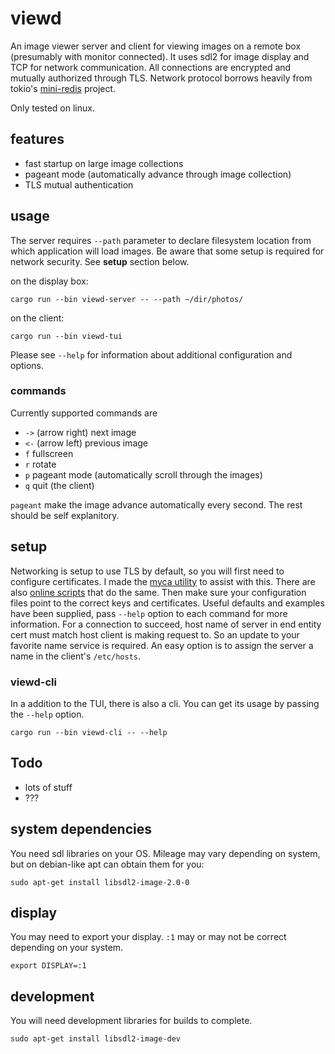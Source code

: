 # viewd
An image viewer server and client for viewing images on a remote box
(presumably with monitor connected). It uses sdl2 for image display
and TCP for network communication. All connections are encrypted and
mutually authorized through TLS. Network protocol borrows heavily from
tokio's [mini-redis](https://github.com/tokio-rs/mini-redis) project.

Only tested on linux.

## features

  * fast startup on large image collections
  * pageant mode (automatically advance through image collection)
  * TLS mutual authentication

## usage

The server requires `--path` parameter to declare filesystem location
from which application will load images. Be aware that some setup is
required for network security. See **setup** section below.

on the display box:

	cargo run --bin viewd-server -- --path ~/dir/photos/

on the client:

	cargo run --bin viewd-tui

Please see `--help` for information about additional configuration and options.

### commands

Currently supported commands are

  * `->` (arrow right) next image
  * `<-` (arrow left) previous image
  * `f`  fullscreen
  * `r`  rotate
  * `p`  pageant mode (automatically scroll through the images)
  * `q`  quit (the client)

`pageant` make the image advance automatically every second. The rest
should be self explanitory.

## setup

Networking is setup to use TLS by default, so you will first need to
configure certificates. I made the [myca utility](https://github.com/tbro/myca) to assist with
this. There are also [online
scripts](https://github.com/rustls/tokio-rustls/blob/main/scripts/generate-certificate.sh)
that do the same. Then make sure your configuration files point to the
correct keys and certificates. Useful defaults and examples have been
supplied, pass `--help` option to each command for more
information. For a connection to succeed, host name of server in end
entity cert must match host client is making request to. So an update
to your favorite name service is required. An easy option is to assign
the server a name in the client's `/etc/hosts`.


### viewd-cli

In a addition to the TUI, there is also a cli. You can get its usage
by passing the `--help` option.

	cargo run --bin viewd-cli -- --help

## Todo

  * lots of stuff
  * ???

## system dependencies

You need sdl libraries on your OS. Mileage may vary depending on system,
but on debian-like apt can obtain them for you:

	sudo apt-get install libsdl2-image-2.0-0

## display

You may need to export your display. `:1` may or may not be correct
depending on your system.

	export DISPLAY=:1

## development

You will need development libraries for builds to complete.

	sudo apt-get install libsdl2-image-dev
